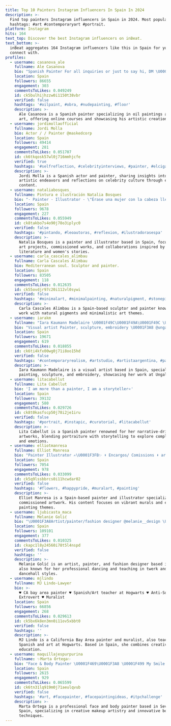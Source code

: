 ```yaml
---
title: Top 10 Painters Instagram Influencers In Spain In 2024
description: >-
  Find top painters Instagram influencers in Spain in 2024. Most popular
  hashtags: #art #contemporaryart #portrait.
platform: Instagram
hits: 164
text_top: Discover the best Instagram influencers on inBeat.
text_bottom: >-
  inBeat aggregates 164 Instagram influencers like this in Spain for you to
  connect with.
profiles:
  - username: casanova_ale
    fullname: Ale Casanova
    bio: "Spanish Painter For all inquiries or just to say hi, DM \U0001F4E9 alecasanova@alecasanova.com \U0001F4E9 \U0001F447 ONLINE COURSES/SHOP \U0001F447"
    location: Spain
    followers: 86655
    engagement: 303
    commentsToLikes: 0.049249
    id: ck5bulhijhzzw0i1150t38vbr
    verified: false
    hashtags: '#oilpaint, #obra, #nudepainting, #floor'
    description: >-
      Ale Casanova is a Spanish painter specializing in oil paintings and nude
      art, offering online courses and showcasing his artistic creations.
  - username: jordimollaofficial
    fullname: Jordi Molla
    bio: Actor / / Painter @maskedcorp
    location: Spain
    followers: 49414
    engagement: 281
    commentsToLikes: 0.051707
    id: ck6tkqosk57wl0j716mmhjcfe
    verified: true
    hashtags: '#selfreflection, #celebrityinterviews, #painter, #elcigala'
    description: >-
      Jordi Molla is a Spanish actor and painter, sharing insights into his
      artistic endeavors and reflections on celebrity culture through engaging
      content.
  - username: nataliabosques_
    fullname: Pintura e ilustración Natalia Bosques
    bio: "· Painter · Illustrator · \"Érase una mujer con la cabeza llena de libros...\" · Proyectos, encargos y colaboraciones ✒️ \U0001F4E9nataliabosquesart@gmail.com"
    location: Spain
    followers: 9678
    engagement: 227
    commentsToLikes: 0.055949
    id: ck8takbo7s4o90j78o3iplyc0
    verified: false
    hashtags: '#pintando, #leoautoras, #reflexion, #ilustradorasespa'
    description: >-
      Natalia Bosques is a painter and illustrator based in Spain, focusing on
      art projects, commissioned works, and collaborations inspired by
      literature and women's stories.
  - username: carla_cascales_alimbau
    fullname: Carla Cascales Alimbau
    bio: Mediterranean soul. Sculptor and painter.
    location: Spain
    followers: 83505
    engagement: 118
    commentsToLikes: 0.012635
    id: ck55ovdjr97c20i112vl0sywi
    verified: false
    hashtags: '#minimalart, #minimalpainting, #naturalpigment, #stonepigment'
    description: >-
      Carla Cascales Alimbau is a Spain-based sculptor and painter known for her
      work with natural pigments and minimalistic art themes.
  - username: iarakm
    fullname: "Iara Kaumann Madelaire \U0001F49C\U0001F49A\U0001F49C \U0001F1E6\U0001F1F7"
    bio: "Visual artist Painter, sculpture, embroidery \U0001F3A8 @ungallery_ba \U0001F4F8 @lomanagement"
    location: Spain
    followers: 19671
    engagement: 619
    commentsToLikes: 0.018855
    id: ck6ti4kfx00wg0j71i8oo15hd
    verified: false
    hashtags: '#contemporaryrealism, #artstudio, #artistaargentina, #painter'
    description: >-
      Iara Kaumann Madelaire is a visual artist based in Spain, specializing in
      painting, sculpture, and embroidery, showcasing her work at Ungallery BA.
  - username: litacabellut
    fullname: Lita Cabellut
    bio: 'I am more than a painter, I am a storyteller⭐'
    location: Spain
    followers: 39132
    engagement: 580
    commentsToLikes: 0.029726
    id: ck8t0kasfscp50j78i2je1iru
    verified: false
    hashtags: '#portrait, #instapic, #curatorial, #litacabellut'
    description: >-
      Lita Cabellut is a Spanish painter renowned for her narrative-driven
      artworks, blending portraiture with storytelling to explore complex themes
      and emotions.
  - username: elliotmanresa
    fullname: Elliot Manresa
    bio: "Painter Illustrator ✍\U0001F3FB✨ ⬇️ Encargos/ Comissions ⬇️ artofelliotmanresa@gmail.com \U0001F441 #ElliotManresa"
    location: Spain
    followers: 7054
    engagement: 978
    commentsToLikes: 0.033099
    id: ck5q9lssbbrcs0i11hcwdar02
    verified: false
    hashtags: '#flowers, #happypride, #muralart, #painting'
    description: >-
      Elliot Manresa is a Spain-based painter and illustrator specializing in
      commissioned artwork. His content focuses on vibrant murals and expressive
      painting themes.
  - username: ljubicasta_maca
    fullname: Melanie Golić
    bio: "\U0001F3A8Artist/painter/fashion designer @melanie__design \U0001F483\U0001F3FDProfessional dancer, teacher and performer ✈️Bookings Worldwide \U0001F351Twerk & dancehall \U0001F1EF\U0001F1F2"
    location: Spain
    followers: 109101
    engagement: 377
    commentsToLikes: 0.010325
    id: ckapc1l8y24560i78t5l4nspd
    verified: false
    hashtags: ''
    description: >-
      Melanie Golić is an artist, painter, and fashion designer based in Spain,
      also known for her professional dancing and teaching in twerk and
      dancehall styles.
  - username: mjlindo
    fullname: MJ Lindo-Lawyer
    bio: >-
      ♥ CA bay area painter ♥ Spanish/Art teacher at Hogwarts ♥ Anti-Social
      Extrovert ♥ Muralist
    location: Spain
    followers: 66856
    engagement: 268
    commentsToLikes: 0.029613
    id: ck5bx6k8en3mn0i11ov5xbbt0
    verified: false
    hashtags: ''
    description: >-
      MJ Lindo is a California Bay Area painter and muralist, also teaching
      Spanish and art at Hogwarts. Based in Spain, she combines creativity with
      education.
  - username: maquillajespurpurina
    fullname: ✨Marta Ortega✨
    bio: "Face & Body Painter \U0001F469‍\U0001F3A8 \U0001F499 My Smile Creators Code: MARTAORTEGA \U0001F499 Contratación \U0001F4F2 615 470 573 My other account ➡️ @martaomakeup \U0001F4CC Sevilla, Spain"
    location: Spain
    followers: 2615
    engagement: 929
    commentsToLikes: 0.065599
    id: ck6tn31lq919m0j71aeulqvub
    verified: false
    hashtags: '#art, #facepainter, #facepaintingideas, #itpchallenge'
    description: >-
      Marta Ortega is a professional face and body painter based in Sevilla,
      Spain, specializing in creative makeup artistry and innovative body art
      techniques.
---
```


